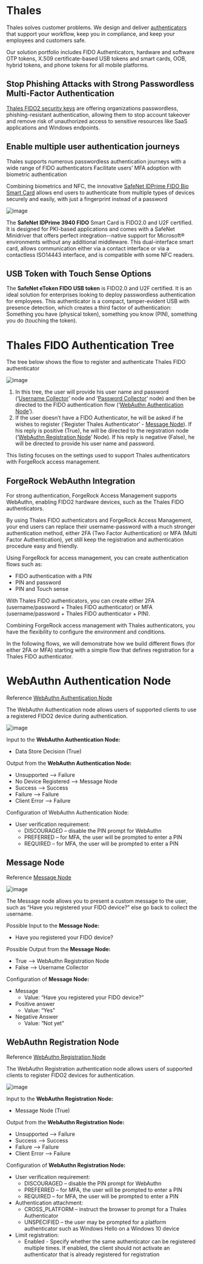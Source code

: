 # Thales
Thales solves customer problems. We design and deliver [authenticators](https://cpl.thalesgroup.com/access-management/authenticators) that support your workflow, keep you in compliance, and keep your employees and customers safe.

Our solution portfolio includes FIDO Authenticators, hardware and software OTP tokens, X.509 certificate-based USB tokens and smart cards, OOB, hybrid tokens, and phone tokens for all mobile platforms. 

## Stop Phishing Attacks with Strong Passwordless Multi-Factor Authentication

[Thales FIDO2 security keys](https://cpl.thalesgroup.com/access-management/authenticators/fido-devices)
are offering organizations passwordless, phishing-resistant authentication, allowing them to stop account takeover and remove risk of unauthorized access to sensitive resources like SaaS applications and Windows endpoints.

## Enable multiple user authentication journeys
Thales supports numerous passwordless authentication journeys with a wide range of FIDO authenticators 
Facilitate users’ MFA adoption with biometric authentication 

Combining biometrics and NFC, the innovative [SafeNet IDPrime FIDO Bio Smart Card](https://https://cpl.thalesgroup.com/access-management/safenet-idprime-fido-biometric-smart-card)
allows end users to authenticate from multiple types of devices securely and easily, with just a fingerprint instead of a password


![image](https://github.com/ForgeRock/Thales-Auth-Tree-Node/assets/88729940/222911cf-7ab2-4ff3-a6f7-882ad37123d0)



The **SafeNet IDPrime 3940 FIDO** Smart Card is FIDO2.0 and U2F certified. It is designed for PKI-based applications and comes with a SafeNet Minidriver that offers perfect integration--native support for Microsoft® environments without any additional middleware. This dual-interface smart card, allows communication either via a contact interface or via a contactless ISO14443 interface, and is compatible with some NFC readers.

## USB Token with Touch Sense Options

The **SafeNet eToken FIDO USB token** is FIDO2.0 and U2F certified. It is an ideal solution for enterprises looking to deploy passwordless authentication for employees. This authenticator is a compact, tamper-evident USB with presence detection, which creates a third factor of authentication: Something you have (physical token), something you know (PIN), something you do (touching the token).

# Thales FIDO Authentication Tree 
The tree below shows the flow to register and authenticate Thales FIDO authenticator

![image](https://user-images.githubusercontent.com/88729940/131348378-e76840b0-388c-46a9-a139-b433b834b8ff.png)

 
1.	In this tree, the user will provide his user name and password (‘[Username Collector](https://backstage.forgerock.com/docs/am/7.1/authentication-guide/auth-node-configuration-hints.html#auth-node-username-collector)’ node and ‘[Password Collector](https://backstage.forgerock.com/docs/am/7.1/authentication-guide/auth-node-configuration-hints.html#auth-node-password-collector)’ node) and then be directed to the FIDO authentication flow (‘[WebAuthn Authentication Node](https://backstage.forgerock.com/docs/am/7.1/authentication-guide/auth-node-configuration-hints.html#auth-node-webauthn-auth)’).
2.	If the user doesn’t have a FIDO Authenticator, he will be asked if he wishes to register (‘Register Thales Authenticator’ - [Message Node](https://backstage.forgerock.com/docs/am/7.1/authentication-guide/auth-node-configuration-hints.html#auth-node-message)). If his reply is positive (True), he will be directed to the registration node (‘[WebAuthn Registration Node](https://backstage.forgerock.com/docs/am/7.1/authentication-guide/auth-node-configuration-hints.html#auth-node-webauthn-registration)’ Node). If his reply is negative (False), he will be directed to provide his user name and password.

This listing focuses on the settings used to support Thales authenticators with ForgeRock access management.

## ForgeRock WebAuthn Integration

For strong authentication, ForgeRock Access Management supports WebAuthn, enabling FIDO2 hardware devices, such as the Thales FIDO authenticators. 

By using Thales FIDO authenticators and ForgeRock Access Management, your end users can replace their username-password with a much stronger authentication method, either 2FA (Two Factor Authentication) or MFA (Multi Factor Authentication), yet still keep the registration and authentication procedure easy and friendly.

Using ForgeRock for access management, you can create authentication flows such as:
- FIDO authentication with a PIN
- PIN and password 
- PIN and Touch sense 

With Thales FIDO authenticators, you can create either 2FA (username/password + Thales FIDO authenticator) or MFA (username/password + Thales FIDO authenticator + PIN).

Combining ForgeRock access management with Thales authenticators, you have the flexibility to configure the environment and conditions. 

In the following flows, we will demonstrate how we build different flows (for either 2FA or MFA) starting with a simple flow that defines registration for a Thales FIDO authenticator. 

# WebAuthn Authentication Node
Reference [WebAuthn Authentication Node](https://backstage.forgerock.com/docs/am/7.1/authentication-guide/auth-node-configuration-hints.html#auth-node-webauthn-auth)

The WebAuthn Authentication node allows users of supported clients to use a registered FIDO2 device during authentication.

![image](https://user-images.githubusercontent.com/88729940/131348413-bc62b100-d3ef-41e6-b8dc-44123cc79811.png)


Input to the **WebAuthn Authentication Node:**
- Data Store Decision (True)

Output from the **WebAuthn Authentication Node:**
 - Unsupported --> Failure
 - No Device Registered --> Message Node
 - Success --> Success
 - Failure --> Failure
 - Client Error --> Failure

Configuration of WebAuthn Authentication Node:
- User verification requirement:
  - DISCOURAGED – disable the PIN prompt for WebAuthn
  - PREFERRED – for MFA, the user will be prompted to enter a PIN
  - REQUIRED – for MFA, the user will be prompted to enter a PIN

## Message Node
Reference [Message Node](https://backstage.forgerock.com/docs/am/7.1/authentication-guide/auth-node-configuration-hints.html#auth-node-message)

![image](https://user-images.githubusercontent.com/88729940/129359089-96a5ea06-264e-4c4b-ac1e-fa1e475f790f.png)

The Message node allows you to present a custom message to the user, such as “Have you registered your FIDO device?” else go back to collect the username.

Possible Input to the **Message Node:**
  - Have you registered your FIDO device?

Possible Output from the **Message Node:**
  - True --> WebAuthn Registration Node
  - False --> Username Collector

Configuration of **Message Node:**
- Message
  - Value: “Have you registered your FIDO device?”
- Positive answer
  - Value: “Yes”
- Negative Answer
  - Value: “Not yet”

## WebAuthn Registration Node

Reference [WebAuthn Registration Node](https://backstage.forgerock.com/docs/am/7.1/authentication-guide/auth-node-configuration-hints.html#auth-node-webauthn-registration)

The WebAuthn Registration authentication node allows users of supported clients to register FIDO2 devices for authentication.

![image](https://user-images.githubusercontent.com/88729940/131348452-4f3610af-d376-4be7-ab87-9033fff55434.png)

Input to the **WebAuthn Registration Node:**
  - Message Node (True)

Output from the **WebAuthn Registration Node:**
  - Unsupported --> Failure
  - Success --> Success
  - Failure --> Failure
  - Client Error --> Failure

Configuration of **WebAuthn Registration Node:**

- User verification requirement:
  - DISCOURAGED – disable the PIN prompt for WebAuthn
  - PREFERRED – for MFA, the user will be prompted to enter a PIN
  - REQUIRED – for MFA, the user will be prompted to enter a PIN
- Authentication attachment:
  - CROSS_PLATFORM – instruct the browser to prompt for a Thales Authenticator
  - UNSPECIFIED – the user may be prompted for a platform authenticator such as Windows Hello on a Windows 10 device
- Limit registration: 
  - Enabled - Specify whether the same authenticator can be registered multiple times. If enabled, the client should not activate an authenticator that is already registered for registration

